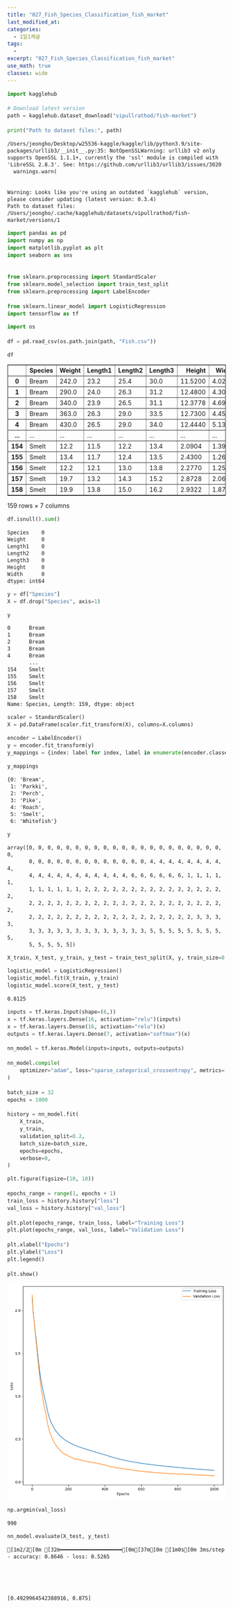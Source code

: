 ```yaml
---
title: "027_Fish_Species_Classification_fish_market"
last_modified_at: 
categories:
  - 1일1케글
tags:
  - 
excerpt: "027_Fish_Species_Classification_fish_market"
use_math: true
classes: wide
---
```


```python
import kagglehub

# Download latest version
path = kagglehub.dataset_download("vipullrathod/fish-market")

print("Path to dataset files:", path)
```

    /Users/jeongho/Desktop/w25536-kaggle/kaggle/lib/python3.9/site-packages/urllib3/__init__.py:35: NotOpenSSLWarning: urllib3 v2 only supports OpenSSL 1.1.1+, currently the 'ssl' module is compiled with 'LibreSSL 2.8.3'. See: https://github.com/urllib3/urllib3/issues/3020
      warnings.warn(


    Warning: Looks like you're using an outdated `kagglehub` version, please consider updating (latest version: 0.3.4)
    Path to dataset files: /Users/jeongho/.cache/kagglehub/datasets/vipullrathod/fish-market/versions/1



```python
import pandas as pd
import numpy as np
import matplotlib.pyplot as plt
import seaborn as sns


from sklearn.preprocessing import StandardScaler
from sklearn.model_selection import train_test_split
from sklearn.preprocessing import LabelEncoder

from sklearn.linear_model import LogisticRegression
import tensorflow as tf
```


```python
import os

df = pd.read_csv(os.path.join(path, "Fish.csv"))
```


```python
df
```




<div>
<style scoped>
    .dataframe tbody tr th:only-of-type {
        vertical-align: middle;
    }

    .dataframe tbody tr th {
        vertical-align: top;
    }

    .dataframe thead th {
        text-align: right;
    }
</style>
<table border="1" class="dataframe">
  <thead>
    <tr style="text-align: right;">
      <th></th>
      <th>Species</th>
      <th>Weight</th>
      <th>Length1</th>
      <th>Length2</th>
      <th>Length3</th>
      <th>Height</th>
      <th>Width</th>
    </tr>
  </thead>
  <tbody>
    <tr>
      <th>0</th>
      <td>Bream</td>
      <td>242.0</td>
      <td>23.2</td>
      <td>25.4</td>
      <td>30.0</td>
      <td>11.5200</td>
      <td>4.0200</td>
    </tr>
    <tr>
      <th>1</th>
      <td>Bream</td>
      <td>290.0</td>
      <td>24.0</td>
      <td>26.3</td>
      <td>31.2</td>
      <td>12.4800</td>
      <td>4.3056</td>
    </tr>
    <tr>
      <th>2</th>
      <td>Bream</td>
      <td>340.0</td>
      <td>23.9</td>
      <td>26.5</td>
      <td>31.1</td>
      <td>12.3778</td>
      <td>4.6961</td>
    </tr>
    <tr>
      <th>3</th>
      <td>Bream</td>
      <td>363.0</td>
      <td>26.3</td>
      <td>29.0</td>
      <td>33.5</td>
      <td>12.7300</td>
      <td>4.4555</td>
    </tr>
    <tr>
      <th>4</th>
      <td>Bream</td>
      <td>430.0</td>
      <td>26.5</td>
      <td>29.0</td>
      <td>34.0</td>
      <td>12.4440</td>
      <td>5.1340</td>
    </tr>
    <tr>
      <th>...</th>
      <td>...</td>
      <td>...</td>
      <td>...</td>
      <td>...</td>
      <td>...</td>
      <td>...</td>
      <td>...</td>
    </tr>
    <tr>
      <th>154</th>
      <td>Smelt</td>
      <td>12.2</td>
      <td>11.5</td>
      <td>12.2</td>
      <td>13.4</td>
      <td>2.0904</td>
      <td>1.3936</td>
    </tr>
    <tr>
      <th>155</th>
      <td>Smelt</td>
      <td>13.4</td>
      <td>11.7</td>
      <td>12.4</td>
      <td>13.5</td>
      <td>2.4300</td>
      <td>1.2690</td>
    </tr>
    <tr>
      <th>156</th>
      <td>Smelt</td>
      <td>12.2</td>
      <td>12.1</td>
      <td>13.0</td>
      <td>13.8</td>
      <td>2.2770</td>
      <td>1.2558</td>
    </tr>
    <tr>
      <th>157</th>
      <td>Smelt</td>
      <td>19.7</td>
      <td>13.2</td>
      <td>14.3</td>
      <td>15.2</td>
      <td>2.8728</td>
      <td>2.0672</td>
    </tr>
    <tr>
      <th>158</th>
      <td>Smelt</td>
      <td>19.9</td>
      <td>13.8</td>
      <td>15.0</td>
      <td>16.2</td>
      <td>2.9322</td>
      <td>1.8792</td>
    </tr>
  </tbody>
</table>
<p>159 rows × 7 columns</p>
</div>




```python
df.isnull().sum()
```




    Species    0
    Weight     0
    Length1    0
    Length2    0
    Length3    0
    Height     0
    Width      0
    dtype: int64




```python
y = df["Species"]
X = df.drop("Species", axis=1)
```


```python
y
```




    0      Bream
    1      Bream
    2      Bream
    3      Bream
    4      Bream
           ...  
    154    Smelt
    155    Smelt
    156    Smelt
    157    Smelt
    158    Smelt
    Name: Species, Length: 159, dtype: object




```python
scaler = StandardScaler()
X = pd.DataFrame(scaler.fit_transform(X), columns=X.columns)
```


```python
encoder = LabelEncoder()
y = encoder.fit_transform(y)
y_mappings = {index: label for index, label in enumerate(encoder.classes_)}
```


```python
y_mappings
```




    {0: 'Bream',
     1: 'Parkki',
     2: 'Perch',
     3: 'Pike',
     4: 'Roach',
     5: 'Smelt',
     6: 'Whitefish'}




```python
y
```




    array([0, 0, 0, 0, 0, 0, 0, 0, 0, 0, 0, 0, 0, 0, 0, 0, 0, 0, 0, 0, 0, 0,
           0, 0, 0, 0, 0, 0, 0, 0, 0, 0, 0, 0, 0, 4, 4, 4, 4, 4, 4, 4, 4, 4,
           4, 4, 4, 4, 4, 4, 4, 4, 4, 4, 4, 6, 6, 6, 6, 6, 6, 1, 1, 1, 1, 1,
           1, 1, 1, 1, 1, 1, 2, 2, 2, 2, 2, 2, 2, 2, 2, 2, 2, 2, 2, 2, 2, 2,
           2, 2, 2, 2, 2, 2, 2, 2, 2, 2, 2, 2, 2, 2, 2, 2, 2, 2, 2, 2, 2, 2,
           2, 2, 2, 2, 2, 2, 2, 2, 2, 2, 2, 2, 2, 2, 2, 2, 2, 2, 3, 3, 3, 3,
           3, 3, 3, 3, 3, 3, 3, 3, 3, 3, 3, 3, 3, 5, 5, 5, 5, 5, 5, 5, 5, 5,
           5, 5, 5, 5, 5])




```python
X_train, X_test, y_train, y_test = train_test_split(X, y, train_size=0.7)
```


```python
logistic_model = LogisticRegression()
logistic_model.fit(X_train, y_train)
logistic_model.score(X_test, y_test)
```




    0.8125




```python
inputs = tf.keras.Input(shape=(6,))
x = tf.keras.layers.Dense(16, activation="relu")(inputs)
x = tf.keras.layers.Dense(16, activation="relu")(x)
outputs = tf.keras.layers.Dense(7, activation="softmax")(x)

nn_model = tf.keras.Model(inputs=inputs, outputs=outputs)

nn_model.compile(
    optimizer="adam", loss="sparse_categorical_crossentropy", metrics=["accuracy"]
)

batch_size = 32
epochs = 1000

history = nn_model.fit(
    X_train,
    y_train,
    validation_split=0.2,
    batch_size=batch_size,
    epochs=epochs,
    verbose=0,
)
```


```python
plt.figure(figsize=(10, 10))

epochs_range = range(1, epochs + 1)
train_loss = history.history["loss"]
val_loss = history.history["val_loss"]

plt.plot(epochs_range, train_loss, label="Training Loss")
plt.plot(epochs_range, val_loss, label="Validation Loss")

plt.xlabel("Epochs")
plt.ylabel("Loss")
plt.legend()

plt.show()
```


    
![png](027_Fish_Species_Classification_fish_market_files/027_Fish_Species_Classification_fish_market_14_0.png)
    



```python
np.argmin(val_loss)
```




    990




```python
nn_model.evaluate(X_test, y_test)
```

    [1m2/2[0m [32m━━━━━━━━━━━━━━━━━━━━[0m[37m[0m [1m0s[0m 3ms/step - accuracy: 0.8646 - loss: 0.5265 





    [0.4929964542388916, 0.875]




```python

```
